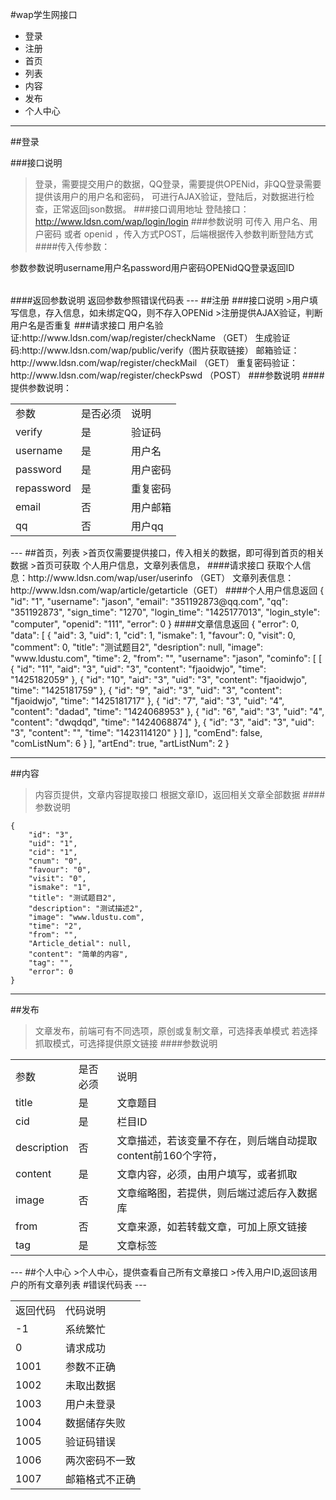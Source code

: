#wap学生网接口
* 登录
* 注册
* 首页
* 列表
* 内容
* 发布
* 个人中心

---
##登录

###接口说明
>登录，需要提交用户的数据，QQ登录，需要提供OPENid，非QQ登录需要提供该用户的用户名和密码，
>可进行AJAX验证，登陆后，对数据进行检查，正常返回json数据。
###接口调用地址
   登陆接口：http://www.ldsn.com/wap/login/login
###参数说明
    可传入 用户名、用户密码  或者  openid ，传入方式POST，后端根据传入参数判断登陆方式
####传入传参数：
<table>
	<tr>
		<tb>参数</tb>
		<tb>参数说明</tb>
	</tr>
	<tr>
		<tb>username</tb>
		<tb>用户名</tb>
	</tr>
	<tr>
		<tb>password</tb>
		<tb>用户密码</tb>
	</tr>
	<tr>
		<tb>OPENid</tb>
		<tb>QQ登录返回ID</tb>
	</tr>
</table>
####返回参数说明
    返回参数参照错误代码表
---
##注册
###接口说明
>用户填写信息，存入信息，如未绑定QQ，则不存入OPENid
>注册提供AJAX验证，判断用户名是否重复
###请求接口
    用户名验证:http://www.ldsn.com/wap/register/checkName   （GET）
    生成验证码:http://www.ldsn.com/wap/public/verify（图片获取链接）
    邮箱验证：http://www.ldsn.com/wap/register/checkMail （GET）
    重复密码验证：http://www.ldsn.com/wap/register/checkPswd  （POST）
###参数说明
####提供参数说明：
<table>
  <tr>
    <td>参数</td>
    <td>是否必须</td>
    <td>说明</td>
  </tr>
  <tr>
    <td>verify</td>
    <td>是</td>
    <td>验证码</td>
  </tr>
  <tr>
    <td>username</td>
    <td>是</td>
    <td>用户名</td>
  </tr>
  <tr>
    <td>password</td>
    <td>是</td>
    <td>用户密码</td>
  </tr>
  <tr>
    <td>repassword</td>
    <td>是</td>
    <td>重复密码</td>
  </tr>
  <tr>
    <td>email</td>
    <td>否</td>
    <td>用户邮箱</td>
  </tr>
  <tr>
    <td>qq</td>
    <td>否</td>
    <td>用户qq</td>
  </tr>
</table>
---
##首页，列表
>首页仅需要提供接口，传入相关的数据，即可得到首页的相关数据
>首页可获取 个人用户信息，文章列表信息，
####请求接口
    获取个人信息：http://www.ldsn.com/wap/user/userinfo （GET）
    文章列表信息：http://www.ldsn.com/wap/article/getarticle（GET）
####个人用户信息返回
    {
        "id": "1",
        "username": "jason",
        "email": "351192873@qq.com",
        "qq": "351192873",
        "sign_time": "1270",
        "login_time": "1425177013",
        "login_style": "computer",
        "openid": "111",
        "error": 0
    }
####文章信息返回
	  {
	    "error": 0,
	    "data": [
	        {
	            "aid": 3,
	            "uid": 1,
	            "cid": 1,
	            "ismake": 1,
	            "favour": 0,
	            "visit": 0,
	            "comment": 0,
	            "title": "测试题目2",
	            "desription": null,
	            "image": "www.ldustu.com",
	            "time": 2,
	            "from": "",
	            "username": "jason",
	            "cominfo": [
	                [
	                    {
	                        "id": "11",
	                        "aid": "3",
	                        "uid": "3",
	                        "content": "fjaoidwjo",
	                        "time": "1425182059"
	                    },
	                    {
	                        "id": "10",
	                        "aid": "3",
	                        "uid": "3",
	                        "content": "fjaoidwjo",
	                        "time": "1425181759"
	                    },
	                    {
	                        "id": "9",
	                        "aid": "3",
	                        "uid": "3",
	                        "content": "fjaoidwjo",
	                        "time": "1425181717"
	                    },
	                    {
	                        "id": "7",
	                        "aid": "3",
	                        "uid": "4",
	                        "content": "dadad",
	                        "time": "1424068953"
	                    },
	                    {
	                        "id": "6",
	                        "aid": "3",
	                        "uid": "4",
	                        "content": "dwqdqd",
	                        "time": "1424068874"
	                    },
	                    {
	                        "id": "3",
	                        "aid": "3",
	                        "uid": "3",
	                        "content": "",
	                        "time": "1423114120"
	                    }
	                ]
	            ],
	            "comEnd": false,
	            "comListNum": 6
	        }
	    ],
	    "artEnd": true,
	    "artListNum": 2
	}

---

##内容
>内容页提供，文章内容提取接口
>根据文章ID，返回相关文章全部数据
####参数说明
	
	{
	    "id": "3",
	    "uid": "1",
	    "cid": "1",
	    "cnum": "0",
	    "favour": "0",
	    "visit": "0",
	    "ismake": "1",
	    "title": "测试题目2",
	    "description": "测试描述2",
	    "image": "www.ldustu.com",
	    "time": "2",
	    "from": "",
	    "Article_detial": null,
	    "content": "简单的内容",
	    "tag": "",
	    "error": 0
	}

---
##发布
>文章发布，前端可有不同选项，原创或复制文章，可选择表单模式
>若选择抓取模式，可选择提供原文链接
####参数说明
<table>
  <tr>
    <td>参数</td>
    <td>是否必须</td>
    <td>说明</td>
  </tr>
  <tr>
    <td>title</td>
    <td>是</td>
    <td>文章题目</td>
  </tr>
  <tr>
    <td>cid</td>
    <td>是</td>
    <td>栏目ID</td>
  </tr>
  <tr>
    <td>description</td>
    <td>否</td>
    <td>文章描述，若该变量不存在，则后端自动提取content前160个字符，</td>
  </tr>
  <tr>
    <td>content</td>
    <td>是</td>
    <td>文章内容，必须，由用户填写，或者抓取</td>
  </tr>
  <tr>
    <td>image</td>
    <td>否</td>
    <td>文章缩略图，若提供，则后端过滤后存入数据库</td>
  </tr>
  <tr>
    <td>from</td>
    <td>否</td>
    <td>文章来源，如若转载文章，可加上原文链接</td>
  </tr>
  <tr>
    <td>tag</td>
    <td>是</td>
    <td>文章标签</td>
  </tr>
</table>
---
##个人中心
>个人中心，提供查看自己所有文章接口
>传入用户ID,返回该用户的所有文章列表
#错误代码表
---

<table>
    <tr>
        <td>返回代码</td>
        <td>代码说明</td>
    </tr>
     <tr>
        <td>-1</td>
        <td>系统繁忙</td>
    </tr>
        <tr>
        <td>0</td>
        <td>请求成功</td>
    </tr>
        <tr>
        <td>1001</td>
        <td>参数不正确</td>
    </tr>
    <tr>
        <td>1002</td>
        <td>未取出数据</td>
    </tr>
    <tr>
        <td>1003</td>
        <td>用户未登录</td>
    </tr>
    <tr>
        <td>1004</td>
        <td>数据储存失败</td>
    </tr>
    <tr>
        <td>1005</td>
        <td>验证码错误</td>
    </tr>
     <tr>
        <td>1006</td>
        <td>两次密码不一致</td>
    </tr>
    <tr>
        <td>1007</td>
        <td>邮箱格式不正确</td>
    </tr>
</table>

